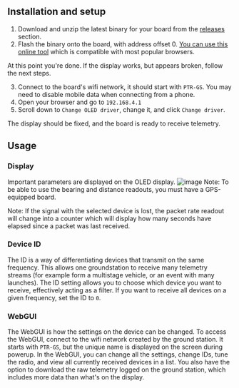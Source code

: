 ## Installation and setup
1. Download and unzip the latest binary for your board from the [releases](https://github.com/PTR-projects/PTR_GroundStation_firmware/releases/latest) section.
2. Flash the binary onto the board, with address offset 0. [You can use this online tool](https://espressif.github.io/esptool-js/) which is compatible with most popular browsers.
   
At this point you're done. If the display works, but appears broken, follow the next steps.

3. Connect to the board's wifi network, it should start with `PTR-GS`. You may need to disable mobile data when connecting from a phone.
4. Open your browser and go to `192.168.4.1`
5. Scroll down to `Change OLED driver`, change it, and click `Change driver`.

The display should be fixed, and the board is ready to receive telemetry.

## Usage
### Display
Important parameters are displayed on the OLED display.
![image](https://github.com/user-attachments/assets/30f719f9-cf0c-4b11-9134-577d8493df3d)
Note: To be able to use the bearing and distance readouts, you must have a GPS-equipped board.

Note: If the signal with the selected device is lost, the packet rate readout will change into a counter which will display how many seconds have elapsed since a packet was last received.
### Device ID 
The ID is a way of differentiating devices that transmit on the same frequency. This allows one groundstation to receive many telemetry streams (for example form a multistage vehicle, or an event with many launches).
The ID setting allows you to choose which device you want to receive, effectively acting as a filter. If you want to receive all devices on a given frequency, set the ID to `0`.
### WebGUI
The WebGUI is how the settings on the device can be changed. To access the WebGUI, connect to the wifi network created by the ground station. It starts with `PTR-GS`, but the unique name is displayed on the screen during powerup.
In the WebGUI, you can change all the settings, change IDs, tune the radio, and view all currently received devices in a list. You also have the option to download the raw telemetry logged on the ground station, which includes more data
than what's on the display.

